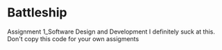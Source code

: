 # Battleship
Assignment 1_Software Design and Development
I definitely suck at this. Don't copy this code for your own assigments

